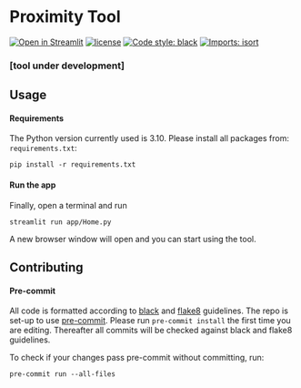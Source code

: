 # Proximity Tool

[![Open in Streamlit](https://static.streamlit.io/badges/streamlit_badge_black_white.svg)]()
[![license](https://img.shields.io/github/license/OCHA-DAP/pa-aa-toolbox.svg)](https://github.com/mapaction/proximity-tool/blob/main/LICENSE)
[![Code style: black](https://img.shields.io/badge/code%20style-black-000000.svg)](https://github.com/psf/black)
[![Imports: isort](https://img.shields.io/badge/%20imports-isort-%231674b1?style=flat&labelColor=ef8336)](https://pycqa.github.io/isort/)

### [tool under development]


## Usage

#### Requirements

The Python version currently used is 3.10. Please install all packages from:
``requirements.txt``:

```shell
pip install -r requirements.txt
```

#### Run the app

Finally, open a terminal and run

```shell
streamlit run app/Home.py
```

A new browser window will open and you can start using the tool.

## Contributing

#### Pre-commit

All code is formatted according to
[black](https://github.com/psf/black) and [flake8](https://flake8.pycqa.org/en/latest) guidelines. The repo is set-up to use [pre-commit](https://github.com/pre-commit/pre-commit). Please run ``pre-commit install`` the first time you are editing. Thereafter all commits will be checked against black and flake8 guidelines.

To check if your changes pass pre-commit without committing, run:

```shell
pre-commit run --all-files
```
